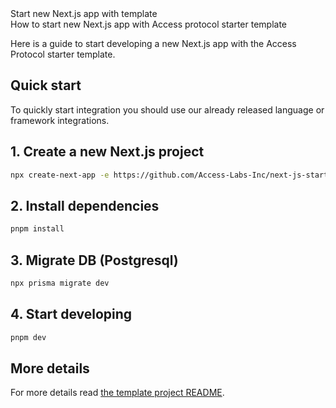 <div className="md-title">Start new Next.js app with template</div>
<div className="md-description">How to start new Next.js app with Access protocol starter template</div>

Here is a guide to start developing a new Next.js app with the Access Protocol starter template.

## Quick start

To quickly start integration you should use our already released language or framework integrations.

## 1. Create a new Next.js project

```sh
npx create-next-app -e https://github.com/Access-Labs-Inc/next-js-starter
```

## 2. Install dependencies

```sh
pnpm install
```

## 3. Migrate DB (Postgresql)

```sh
npx prisma migrate dev
```

## 4. Start developing

```sh
pnpm dev
```

## More details

For more details read [the template project README](https://github.com/Access-Labs-Inc/next-js-starter/blob/main/README.md).
